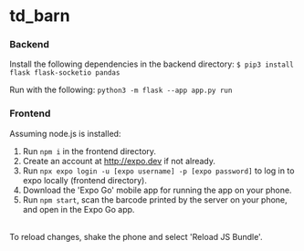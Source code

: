 # td_barn

### Backend
Install the following dependencies in the backend directory:
`$ pip3 install flask flask-socketio pandas`

Run with the following:
`python3 -m flask --app app.py run`

### Frontend
Assuming node.js is installed:
1. Run `npm i` in the frontend directory.
2. Create an account at http://expo.dev if not already.
3. Run `npx expo login -u [expo username] -p [expo password]` to log in to expo locally (frontend directory).
4. Download the 'Expo Go' mobile app for running the app on your phone.
5. Run `npm start`, scan the barcode printed by the server on your phone, and open in the Expo Go app.
<br />
To reload changes, shake the phone and select 'Reload JS Bundle'.